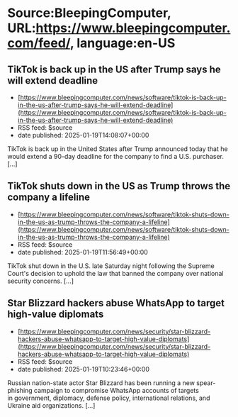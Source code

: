 # Source:BleepingComputer, URL:https://www.bleepingcomputer.com/feed/, language:en-US

## TikTok is back up in the US after Trump says he will extend deadline
 - [https://www.bleepingcomputer.com/news/software/tiktok-is-back-up-in-the-us-after-trump-says-he-will-extend-deadline](https://www.bleepingcomputer.com/news/software/tiktok-is-back-up-in-the-us-after-trump-says-he-will-extend-deadline)
 - RSS feed: $source
 - date published: 2025-01-19T14:08:07+00:00

TikTok is back up in the United States after Trump announced today that he would extend a 90-day deadline for the company to find a U.S. purchaser. [...]

## TikTok shuts down in the US as Trump throws the company a lifeline
 - [https://www.bleepingcomputer.com/news/software/tiktok-shuts-down-in-the-us-as-trump-throws-the-company-a-lifeline](https://www.bleepingcomputer.com/news/software/tiktok-shuts-down-in-the-us-as-trump-throws-the-company-a-lifeline)
 - RSS feed: $source
 - date published: 2025-01-19T11:56:49+00:00

TikTok shut down in the U.S. late Saturday night following the Supreme Court's decision to uphold the law that banned the company over national security concerns. [...]

## Star Blizzard hackers abuse WhatsApp to target high-value diplomats
 - [https://www.bleepingcomputer.com/news/security/star-blizzard-hackers-abuse-whatsapp-to-target-high-value-diplomats](https://www.bleepingcomputer.com/news/security/star-blizzard-hackers-abuse-whatsapp-to-target-high-value-diplomats)
 - RSS feed: $source
 - date published: 2025-01-19T10:23:46+00:00

Russian nation-state actor Star Blizzard has been running a new spear-phishing campaign to compromise WhatsApp accounts of targets in government, diplomacy, defense policy, international relations, and Ukraine aid organizations. [...]

